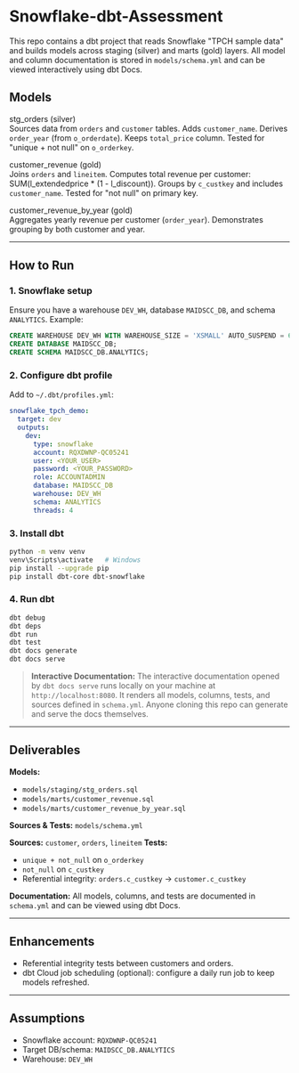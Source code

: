 # Snowflake-dbt-Assessment

This repo contains a dbt project that reads Snowflake "TPCH sample data" and builds models across staging (silver) and marts (gold) layers. All model and column documentation is stored in `models/schema.yml` and can be viewed interactively using dbt Docs.

## Models

stg_orders (silver)  
Sources data from `orders` and `customer` tables. Adds `customer_name`. Derives `order_year` (from `o_orderdate`). Keeps `total_price` column. Tested for "unique + not null" on `o_orderkey`.

customer_revenue (gold)  
Joins `orders` and `lineitem`. Computes total revenue per customer: SUM(l_extendedprice * (1 - l_discount)). Groups by `c_custkey` and includes `customer_name`. Tested for "not null" on primary key.

customer_revenue_by_year (gold)  
Aggregates yearly revenue per customer (`order_year`). Demonstrates grouping by both customer and year.

---

## How to Run

### 1. Snowflake setup
Ensure you have a warehouse `DEV_WH`, database `MAIDSCC_DB`, and schema `ANALYTICS`. Example:

```sql
CREATE WAREHOUSE DEV_WH WITH WAREHOUSE_SIZE = 'XSMALL' AUTO_SUSPEND = 60 AUTO_RESUME = TRUE;
CREATE DATABASE MAIDSCC_DB;
CREATE SCHEMA MAIDSCC_DB.ANALYTICS;
````

### 2. Configure dbt profile

Add to `~/.dbt/profiles.yml`:

```yaml
snowflake_tpch_demo:
  target: dev
  outputs:
    dev:
      type: snowflake
      account: RQXDWNP-QC05241
      user: <YOUR_USER>
      password: <YOUR_PASSWORD>
      role: ACCOUNTADMIN
      database: MAIDSCC_DB
      warehouse: DEV_WH
      schema: ANALYTICS
      threads: 4
```

### 3. Install dbt

```bash
python -m venv venv
venv\Scripts\activate   # Windows
pip install --upgrade pip
pip install dbt-core dbt-snowflake
```

### 4. Run dbt

```bash
dbt debug
dbt deps
dbt run
dbt test
dbt docs generate
dbt docs serve
```

> **Interactive Documentation:** The interactive documentation opened by `dbt docs serve` runs locally on your machine at `http://localhost:8080`. It renders all models, columns, tests, and sources defined in `schema.yml`. Anyone cloning this repo can generate and serve the docs themselves.

---

## Deliverables

**Models:**

* `models/staging/stg_orders.sql`
* `models/marts/customer_revenue.sql`
* `models/marts/customer_revenue_by_year.sql`

**Sources & Tests:** `models/schema.yml`

**Sources:** `customer`, `orders`, `lineitem`
**Tests:**

* `unique + not_null` on `o_orderkey`
* `not_null` on `c_custkey`
* Referential integrity: `orders.c_custkey` → `customer.c_custkey`

**Documentation:** All models, columns, and tests are documented in `schema.yml` and can be viewed using dbt Docs.

---

## Enhancements

* Referential integrity tests between customers and orders.
* dbt Cloud job scheduling (optional): configure a daily run job to keep models refreshed.

---

## Assumptions

* Snowflake account: `RQXDWNP-QC05241`
* Target DB/schema: `MAIDSCC_DB.ANALYTICS`
* Warehouse: `DEV_WH`

